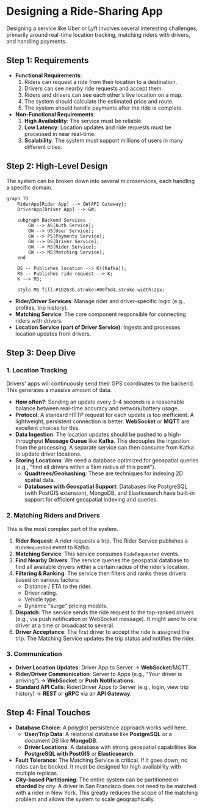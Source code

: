 # Designing a Ride-Sharing App

Designing a service like Uber or Lyft involves several interesting challenges, primarily around real-time location tracking, matching riders with drivers, and handling payments.

## Step 1: Requirements

*   **Functional Requirements**:
    1.  Riders can request a ride from their location to a destination.
    2.  Drivers can see nearby ride requests and accept them.
    3.  Riders and drivers can see each other's live location on a map.
    4.  The system should calculate the estimated price and route.
    5.  The system should handle payments after the ride is complete.
*   **Non-Functional Requirements**:
    1.  **High Availability**: The service must be reliable.
    2.  **Low Latency**: Location updates and ride requests must be processed in near real-time.
    3.  **Scalability**: The system must support millions of users in many different cities.

## Step 2: High-Level Design

The system can be broken down into several microservices, each handling a specific domain.

```mermaid
graph TD
    RiderApp[Rider App] --> GW{API Gateway};
    DriverApp[Driver App] --> GW;
    
    subgraph Backend Services
        GW --> AS[Auth Service];
        GW --> US[User Service];
        GW --> PS[Payments Service];
        GW --> DS[Driver Service];
        GW --> RS[Rider Service];
        GW --> MS[Matching Service];
    end

    DS -- Publishes location --> K((Kafka));
    RS -- Publishes ride request --> K;
    K --> MS;

    style MS fill:#1b263b,stroke:#00f5d4,stroke-width:2px;
```
*   **Rider/Driver Services**: Manage rider and driver-specific logic (e.g., profiles, trip history).
*   **Matching Service**: The core component responsible for connecting riders with drivers.
*   **Location Service (part of Driver Service)**: Ingests and processes location updates from drivers.

## Step 3: Deep Dive

### 1. Location Tracking

Drivers' apps will continuously send their GPS coordinates to the backend. This generates a massive amount of data.

*   **How often?**: Sending an update every 3-4 seconds is a reasonable balance between real-time accuracy and network/battery usage.
*   **Protocol**: A standard HTTP request for each update is too inefficient. A lightweight, persistent connection is better. **WebSocket** or **MQTT** are excellent choices for this.
*   **Data Ingestion**: The location updates should be pushed to a high-throughput **Message Queue** like **Kafka**. This decouples the ingestion from the processing. A separate service can then consume from Kafka to update driver locations.
*   **Storing Locations**: We need a database optimized for geospatial queries (e.g., "find all drivers within a 5km radius of this point").
    *   **Quadtrees/Geohashing**: These are techniques for indexing 2D spatial data.
    *   **Databases with Geospatial Support**: Databases like PostgreSQL (with PostGIS extension), MongoDB, and Elasticsearch have built-in support for efficient geospatial indexing and queries.

### 2. Matching Riders and Drivers

This is the most complex part of the system.

1.  **Rider Request**: A rider requests a trip. The Rider Service publishes a `RideRequested` event to Kafka.
2.  **Matching Service**: This service consumes `RideRequested` events.
3.  **Find Nearby Drivers**: The service queries the geospatial database to find all available drivers within a certain radius of the rider's location.
4.  **Filtering & Ranking**: The service then filters and ranks these drivers based on various factors:
    *   Distance / ETA to the rider.
    *   Driver rating.
    *   Vehicle type.
    *   Dynamic "surge" pricing models.
5.  **Dispatch**: The service sends the ride request to the top-ranked drivers (e.g., via push notification or WebSocket message). It might send to one driver at a time or broadcast to several.
6.  **Driver Acceptance**: The first driver to accept the ride is assigned the trip. The Matching Service updates the trip status and notifies the rider.

### 3. Communication

*   **Driver Location Updates**: Driver App to Server -> **WebSocket**/MQTT.
*   **Rider/Driver Communication**: Server to Apps (e.g., "Your driver is arriving") -> **WebSocket** or **Push Notifications**.
*   **Standard API Calls**: Rider/Driver Apps to Server (e.g., login, view trip history) -> **REST** or **gRPC** via an **API Gateway**.

## Step 4: Final Touches

*   **Database Choice**: A polyglot persistence approach works well here.
    *   **User/Trip Data**: A relational database like **PostgreSQL** or a document DB like **MongoDB**.
    *   **Driver Locations**: A database with strong geospatial capabilities like **PostgreSQL with PostGIS** or **Elasticsearch**.
*   **Fault Tolerance**: The Matching Service is critical. If it goes down, no rides can be booked. It must be designed for high availability with multiple replicas.
*   **City-based Partitioning**: The entire system can be partitioned or **sharded** by city. A driver in San Francisco does not need to be matched with a rider in New York. This greatly reduces the scope of the matching problem and allows the system to scale geographically.